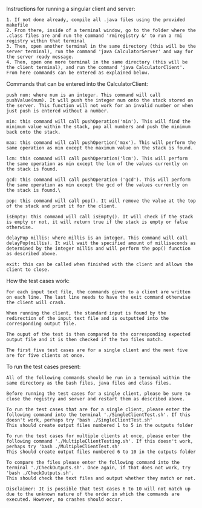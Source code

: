 Instructions for running a singular client and server:

    1. If not done already, compile all .java files using the provided makefile
    2. From there, inside of a terminal window, go to the folder where the .class files are and run the command 'rmiregistry &' to run a rmi registry within that terminal
    3. Then, open another terminal in the same directory (this will be the server terminal), run the command 'java CalculatorServer' and way for the server ready message.
    4. Then, open one more terminal in the same directory (this will be the client terminal), and run the command 'java CalculatorClient'. From here commands can be entered as explained below.


Commands that can be entered into the CalculatorClient:

    push num: where num is an integer. This command will call pushValue(num). It will push the integer num onto the stack stored on the server. This function will not work for an invalid number or when just push is entered without a number.

    min: this command will call pushOperation('min'). This will find the minimum value within the stack, pop all numbers and push the minimum back onto the stack.

    max: this command will call pushOpertion('max'). This will perform the same operation as min except the maximum value on the stack is found.

    lcm: this command will call pushOperation('lcm'). This will perform the same operation as min except the lcm of the values currently on the stack is found.

    gcd: this command will call pushOperation ('gcd'). This will perform the same operation as min except the gcd of the values currently on the stack is found.\

    pop: this command will call pop(). It will remove the value at the top of the stack and print it for the client.

    isEmpty: this command will call isEmpty(). It will check if the stack is empty or not, it will return true if the stack is empty or false otherwise.

    delayPop millis: where millis is an integer. This command will call delayPop(millis). It will wait the specified amount of milliseconds as determined by the integer millis and will perform the pop() function as described above.

    exit: this can be called when finished with the client and allows the client to close.


How the test cases work:

    For each input text file, the commands given to a client are written on each line. The last line needs to have the exit command otherwise the client will crash.

    When running the client, the standard input is found by the redirection of the input text file and is outputted into the corresponding output file.

    The ouput of the test is then compared to the corresponding expected output file and it is then checked if the two files match.

    The first five test cases are for a single client and the next five are for five clients at once.


To run the test cases present:

    All of the following commands should be run in a terminal within the same directory as the bash files, java files and class files.

    Before running the test cases for a single client, please be sure to close the registry and server and restart them as described above.

    To run the test cases that are for a single client, please enter the following command into the terminal './SingleClientTest.sh'. If this doesn't work, perhaps try 'bash ./SingleClientTest.sh'
    This should create output files numbered 1 to 5 in the outputs folder

    To run the test cases for multiple clients at once, please enter the following command './MultipleClientTesting.sh'. If this doesn't work, perhaps try 'bash ./MultipleClientTest.sh'
    This should create output files numbered 6 to 10 in the outputs folder

    To compare the files please enter the following command into the terminal './CheckOutputs.sh'. Once again, if that does not work, try 'bash ./CheckOutputs.sh'.
    This should check the text files and output whether they match or not.

    Disclaimer: It is possible that test cases 6 to 10 will not match up due to the unknown nature of the order in which the commands are executed. However, no crashes should occur.